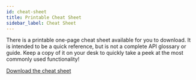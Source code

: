 ```yaml
---
id: cheat-sheet
title: Printable Cheat Sheet
sidebar_label: Cheat Sheet
---
```


There is a printable one-page cheat sheet available for you to download. It is intended to be a
quick reference, but is not a complete API glossary or guide. Keep a copy of it on your
desk to quickly take a peek at the most commonly used functionality!

[Download the cheat sheet][cheatsheet]

[cheatsheet]:
  https://github.com/testing-library/native-testing-library/raw/master/other/cheat-sheet.pdf
